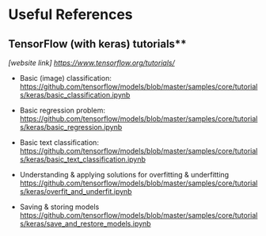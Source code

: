 # Useful References

## TensorFlow (with keras) tutorials**
*[website link] https://www.tensorflow.org/tutorials/*

- Basic (image) classification: https://github.com/tensorflow/models/blob/master/samples/core/tutorials/keras/basic_classification.ipynb

- Basic regression problem:
https://github.com/tensorflow/models/blob/master/samples/core/tutorials/keras/basic_regression.ipynb

- Basic text classification:
https://github.com/tensorflow/models/blob/master/samples/core/tutorials/keras/basic_text_classification.ipynb

- Understanding & applying solutions for overfitting & underfitting
https://github.com/tensorflow/models/blob/master/samples/core/tutorials/keras/overfit_and_underfit.ipynb

- Saving & storing models
https://github.com/tensorflow/models/blob/master/samples/core/tutorials/keras/save_and_restore_models.ipynb
